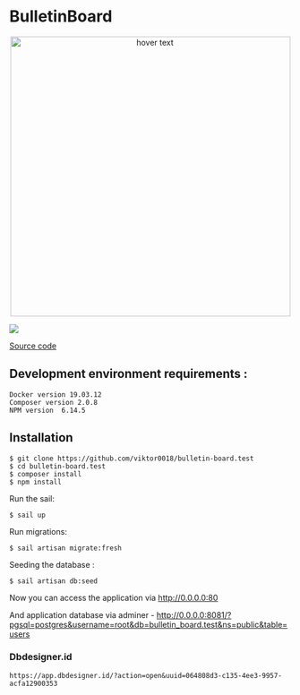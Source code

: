 # BulletinBoard

<p align="center">
  <img src="https://sun9-30.userapi.com/impg/gvrzAaO3aTzrv30QeP9RmlUCgkMXv2a9pOowbw/ky0484i3A6U.jpg?size=1320x1276&quality=96&proxy=1&sign=aaa12f9617b7f14d4a1f223d7a887a9d&type=album" width="500" title="hover text">
</p>

![](https://img.shields.io/github/stars/viktor0018/bulletin-board.test.svg)

[Source code](https://github.com/viktor0018/bulletin-board.test)

## Development environment requirements :

    Docker version 19.03.12
    Composer version 2.0.8
    NPM version  6.14.5

## Installation

    $ git clone https://github.com/viktor0018/bulletin-board.test
    $ cd bulletin-board.test
    $ composer install
    $ npm install

Run the sail:

    $ sail up

Run migrations:

    $ sail artisan migrate:fresh

Seeding the database :

    $ sail artisan db:seed

Now you can access the application via http://0.0.0.0:80

And application database via adminer - http://0.0.0.0:8081/?pgsql=postgres&username=root&db=bulletin_board.test&ns=public&table=users

### Dbdesigner.id

    https://app.dbdesigner.id/?action=open&uuid=064808d3-c135-4ee3-9957-acfa12900353
